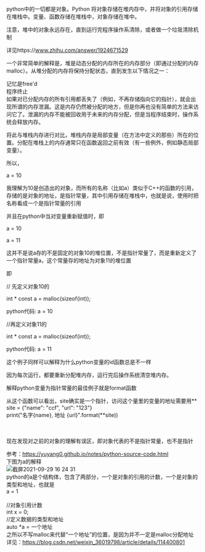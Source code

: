 python中的一切都是对象。Python 将对象存储在堆内存中，并将对象的引用存储在堆栈中。变量、函数存储在堆栈中，对象存储在堆中。</br>

注意，堆中的对象永远存在，直到运行完程序操作系清除，或者做一个垃圾清除机制</br>

详见https://www.zhihu.com/answer/1924671529</br>

一个非常简单的解释是，堆是动态分配的内存所在的内存部分（即通过分配的内存malloc）。从堆分配的内存将保持分配状态，直到发生以下情况之一：</br>

记忆是free'd</br>
程序终止</br>
如果对已分配内存的所有引用都丢失了（例如，不再存储指向它的指针），就会出现所谓的内存泄漏。这是内存仍然被分配的地方，但是你再也没有简单的方法来访问它了。泄漏的内存不能被回收用于未来的内存分配，但是当程序结束时，操作系统会释放内存。</br>

将此与堆栈内存进行对比，堆栈内存是局部变量（在方法中定义的那些）所在的位置。分配在堆栈上的内存通常只在函数返回之前有效（有一些例外，例如静态局部变量）。</br>

所以，</br>

a = 10</br>

我理解为10是创造出的对象，而所有的名称（比如a）类似于C++的函数的引用，存储的是对象的地址，是指针常量，其中引用存储在堆栈中，也就是说，使用时把名称看成一个是指针常量的引用</br>

并且在python中当对变量重新赋值时，即</br>

a = 10</br>

a = 11</br>

这并不是说a存的不是固定的对象10的堆位置，不是指针常量了，而是重新定义了一个指针常量a，这个常量存的地址为对象11的堆位置</br>

即</br>

// 先定义对象10的</br>

int * const a = malloc(sizeof(int));</br>

python代码: a = 10</br>

//再定义对象11的</br>

int * const a = malloc(sizeof(int));</br>

python代码: a = 11</br>

这个例子同样可以解释为什么python变量的id函数总是不一样</br>

因为每次运行，都要重新分配堆内存，运行完后操作系统清空堆内存。</br>

解释python变量为指针常量的最佳例子就是format函数</br>


从这个函数可以看出，site确实是一个指针，访问这个量里的变量的地址需要用**</br>
site = {"name": "ccf", "url": "123"}</br>
print("名字{name}, 地址 {url}".format(**site))</br></br></br>

现在发现对之前的对象的理解有误区，即对象代表的不是指针常量，也不是指针</br>

参考：https://yuyang0.github.io/notes/python-source-code.html</br>
下图为a的解释
</br>![截屏2021-09-29 16 24 31](https://user-images.githubusercontent.com/74129445/135231350-13b6ab5f-143e-4ba7-9747-ed0364e2f95b.png)</br>
python的a是个结构体，包含了两部分，一个是对象的引用的计数，一个是对象的类型和地址，也就是</br>
a = 1</br></br>
//对象引用计数</br>
int x = 0;</br>
//定义数据的类型和地址</br>
auto *a = 一个地址</br>
之所以不写malloc来代替“一个地址”的位置，是因为并不一定是malloc分配地址</br>
详见：https://blog.csdn.net/weixin_36019798/article/details/114400801</br>


